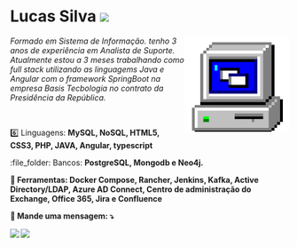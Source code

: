 # Lucas Silva  <img src="https://github.com/TheDudeThatCode/TheDudeThatCode/blob/master/Assets/Mario_Hello_Big.gif" width="30px">

<img align="right" alt="PC GIF" src="https://github.com/TheDudeThatCode/TheDudeThatCode/blob/master/Assets/PC.gif" width="190" />

<p>
  <em>
    Formado em Sistema de Informação. tenho 3 anos de experiência em Analista de Suporte.
    Atualmente estou a 3 meses trabalhando como full stack utilizando as linguagems Java e Angular com o framework SpringBoot na empresa Basis Tecbologia no contrato da Presidência da República.
  </em>  
</p>

<br>

<p align="left">
 6️⃣ Linguagens: <strong>
 MySQL, NoSQL, HTML5, CSS3, PHP, JAVA, Angular, typescript</strong>
</p>

<p align="left">
:file_folder: Bancos:  <strong>
 PostgreSQL, Mongodb e Neo4j.
</p>

<p align="left">
 💼 Ferramentas: <strong>Docker Compose, Rancher, Jenkins, Kafka, Active Directory/LDAP, Azure AD Connect, Centro de administração do Exchange, Office  365, Jira e Confluence</strong>
</p>



<p align="left">
 💌 Mande uma mensagem: ⤵️
</p>



<p align="left">
<a href="mailto:pklucasds@gmail.com" alt="Gmail">
<img src="https://img.shields.io/badge/-Gmail-FF0000?style=flat-square&labelColor=FF0000&logo=gmail&logoColor=white&link=GMAIL" /></a>



<a href="https://www.linkedin.com/in/lucas-silva-aa740610b/" alt="Linkedin">
<img src="https://img.shields.io/badge/-Linkedin-0e76a8?style=flat-square&logo=Linkedin&logoColor=white&link=https://www.linkedin.com/in/mateus-nascimento-14a4b4139/" /></a>


